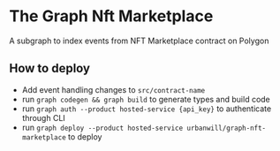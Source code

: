 # The Graph Nft Marketplace

A subgraph to index events from NFT Marketplace contract on Polygon

## How to deploy

- Add event handling changes to `src/contract-name`
- run `graph codegen && graph build` to generate types and build code
- run `graph auth --product hosted-service {api_key}` to authenticate through CLI
- run `graph deploy --product hosted-service urbanwill/graph-nft-marketplace` to deploy
